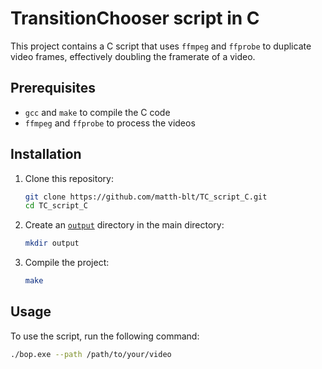 # TransitionChooser script in C

This project contains a C script that uses `ffmpeg` and `ffprobe` to duplicate video frames, effectively doubling the framerate of a video.

## Prerequisites

- `gcc` and `make` to compile the C code
- `ffmpeg` and `ffprobe` to process the videos

## Installation

1. Clone this repository:
    ```sh
    git clone https://github.com/matth-blt/TC_script_C.git
    cd TC_script_C
    ```

2. Create an [`output`](output ) directory in the main directory:
    ```sh
    mkdir output
    ```

3. Compile the project:
    ```sh
    make
    ```

## Usage

To use the script, run the following command:

```sh
./bop.exe --path /path/to/your/video

